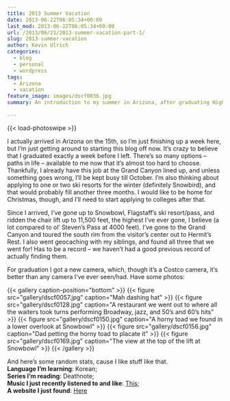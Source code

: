 ```yaml
---
title: 2013 Summer Vacation
date: 2013-06-22T06:05:34+00:00
last_mod: 2013-06-22T06:05:34+00:00
url: /2013/06/21/2013-summer-vacation-part-1/
slug: 2013-summer-vacation
author: Kevin Ulrich
categories:
  - blog
  - personal
  - wordpress
tags:
  - Arizona
  - vacation
feature_image: images/dscf0036.jpg
summary: An introduction to my summer in Arizona, after graduating High School

---
```

{{< load-photoswipe >}}

I actually arrived in Arizona on the 15th, so I&#8217;m just finishing up a week here, but I&#8217;m just getting around to starting this blog off now. It&#8217;s crazy to believe that I graduated exactly a week before I left. There&#8217;s so many options &#8211; paths in life &#8211; available to me now that it&#8217;s almost too hard to choose. Thankfully, I already have this job at the Grand Canyon lined up, and unless something goes wrong, I&#8217;ll be kept busy till October. I&#8217;m also thinking about applying to one or two ski resorts for the winter (definitely Snowbird), and that would probably fill another three months. I would like to be home for Christmas, though, and I&#8217;ll need to start applying to colleges after that.

Since I arrived, I&#8217;ve gone up to Snowbowl, Flagstaff&#8217;s ski resort/pass, and ridden the chair lift up to 11,500 feet, the highest I&#8217;ve ever gone, I believe (a lot compared to ol&#8217; Steven&#8217;s Pass at 4000 feet). I&#8217;ve gone to the Grand Canyon and toured the south rim from the visitor&#8217;s center out to Hermit&#8217;s Rest. I also went geocaching with my siblings, and found all three that we went for! Has to be a record &#8211; we haven&#8217;t had a good previous record of actually finding them.

For graduation I got a new camera, which, though it&#8217;s a Costco camera, it&#8217;s better than any camera I&#8217;ve ever seen/had. Have some photos:

{{< gallery caption-position="bottom" >}}
  {{< figure src="gallery/dscf0057.jpg" caption="Mah dashing hat" >}}
  {{< figure src="gallery/dscf0128.jpg" caption="A restaurant we went out to where all the waiters took turns performing Broadway, jazz, and 50’s and 60’s hits" >}}
  {{< figure src="gallery/dscf0150.jpg" caption="A horny toad we found in a lower overlook at Snowbowl" >}}
  {{< figure src="gallery/dscf0156.jpg" caption="Dad petting the horny toad to placate it" >}}
  {{< figure src="gallery/dscf0169.jpg" caption="The view at the top of the lift at Snowbowl" >}}
{{< /gallery >}}

And here&#8217;s some random stats, cause I like stuff like that.  
**Language I&#8217;m learning**: Korean;  
**Series I&#8217;m reading**: Deathnote;  
**Music I just recently listened to and like**: [This]("https://soundcloud.com/syntheticepiphany/synthetic-epiphany-this-lonely");  
**A website I just found**: [Here]("http://www.fluentin3months.com")